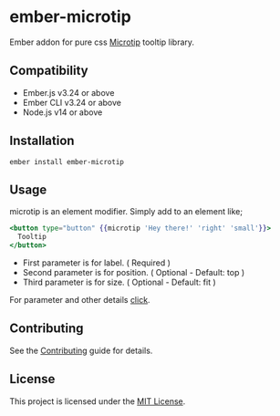 # ember-microtip

Ember addon for pure css [Microtip](https://microtip.now.sh/) tooltip library.


## Compatibility

* Ember.js v3.24 or above
* Ember CLI v3.24 or above
* Node.js v14 or above


## Installation

```
ember install ember-microtip
```

## Usage

microtip is an element modifier. Simply add to an element like;

```handlebars
<button type="button" {{microtip 'Hey there!' 'right' 'small'}}>
  Tooltip
</button>
```

- First parameter is for label. ( Required )
- Second parameter is for position. ( Optional - Default: top )
- Third parameter is for size. ( Optional - Default: fit )

For parameter and other details [click](https://github.com/ghosh/microtip#usage).

## Contributing

See the [Contributing](CONTRIBUTING.md) guide for details.


## License

This project is licensed under the [MIT License](LICENSE.md).
